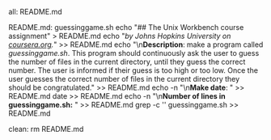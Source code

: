 all: README.md

README.md: guessinggame.sh
	echo "## The Unix Workbench course assignment" > README.md
	echo "*by Johns Hopkins University on [coursera.org](https://www.coursera.org/).*" >> README.md
	echo "\n**Description**: make a program called *guessinggame.sh*. This program should continuously ask the user to guess the number of files in the current directory, until they guess the correct number. The user is informed if their guess is too high or too low. Once the user guesses the correct number of files in the current directory they should be congratulated." >> README.md
	echo -n "\n**Make date**: " >> README.md
	date >> README.md
	echo -n "\n**Number of lines in guessinggame.sh:** " >> README.md
	grep -c '' guessinggame.sh >> README.md

clean:
	rm README.md